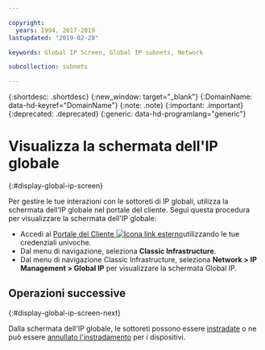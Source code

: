 ```yaml
---

copyright:
  years: 1994, 2017-2019
lastupdated: "2019-02-28"

keywords: Global IP Screen, Global IP subnets, Network

subcollection: subnets

---
```


{:shortdesc: .shortdesc}
{:new_window: target="_blank"}
{:DomainName: data-hd-keyref="DomainName"}
{:note: .note}
{:important: .important}
{:deprecated: .deprecated}
{:generic: data-hd-programlang="generic"}

# Visualizza la schermata dell'IP globale
{:#display-global-ip-screen}

Per gestire le tue interazioni con le sottoreti di IP globali, utilizza la schermata dell'IP globale nel portale del cliente. Segui questa procedura per visualizzare la schermata dell'IP globale:

* Accedi al [Portale del Cliente ![Icona link esterno](../../icons/launch-glyph.svg "Icona link esterno")](https://{DomainName}/)utilizzando le tue credenziali univoche.
* Dal menu di navigazione, seleziona **Classic Infrastructure**.
* Dal menu di navigazione Classic Infrastructure, seleziona **Network > IP Management > Global IP** per visualizzare la schermata Global IP.

## Operazioni successive
{:#display-global-ip-screen-next}

Dalla schermata dell'IP globale, le sottoreti possono essere [instradate](/docs/infrastructure/subnets?topic=subnets-route-a-global-ip-address-to-a-device) o ne può essere [annullato l'instradamento](/docs/infrastructure/subnets?topic=subnets-unroute-a-global-ip-address-from-a-device) per i dispositivi.
